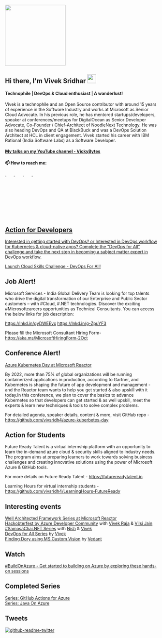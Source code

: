 <p align="left">
  <img width="200" height="200" src="https://drive.google.com/thumbnail?id=180x0d9UBnjWVPexLIshWzmuNgqHULf5w">
</p>

## Hi there, I'm Vivek Sridhar <img src="https://github.com/sciencepal/sciencepal/blob/master/assets/Hi.gif" width="29px">

#### Technophile | DevOps & Cloud enthusiast | A wanderlust!

Vivek is a technophile and an Open Source contributor with around 15 years of experience in the Software Industry and works at Microsoft as Senior Cloud Advocate. In his previous role, he has mentored startups/developers, speaker at conferences/meetups for DigitalOcean as Senior Developer Advocate, Co-Founder / Chief-Architect of NoodleNext Technology. He was also heading DevOps and QA at BlackBuck and was a DevOps Solution Architect at HCL in client engagement. Vivek started his career with IBM Rational (India Software Labs) as a Software Developer.

#### [My talks on my YouTube channel - VickyBytes](https://www.youtube.com/channel/UCdBGGfTge-s8rW00YmSza4g)

#### 📫 How to reach me:
  
[<img src="https://img.icons8.com/color/48/000000/twitter.png" width="3.5%"/>](https://twitter.com/vivek_sridhar)  &nbsp; [<img src="https://img.icons8.com/color/48/000000/linkedin.png" width="3.5%"/>](https://www.linkedin.com/in/vivsridh/)  &nbsp; [<img src="https://img.icons8.com/fluent/48/000000/instagram-new.png" width="3.5%"/>](https://www.instagram.com/vivsridh/)  &nbsp; 
<a href="mailto:vivek@vickybytes.com"> <img src="https://img.icons8.com/fluent/48/000000/gmail.png" width="3.5%"/>
  
## Action for Developers

Interested in getting started with DevOps? or Interested in DevOps workflow for Kubernetes & cloud-native apps? Complete the "DevOps for All" challenge and take the next step in becoming a subject matter expert in DevOps workflow.

[Launch Cloud Skills Challenge - DevOps For All!](https://docs.microsoft.com/en-us/learn/challenges?id=0171c397-b0f6-4b0a-882e-de9c9cba2999&wt.mc_id=checkin_#AzureHappyHours_webpage_reactor)
  
## Job Alert!

Microsoft Services - India Global Delivery Team is looking for top talents who drive the digital transformation of our Enterprise and Public Sector customers – with #Cloud, #.NET technologies. Discover the exciting #Microsoftcareers opportunities as Technical Consultants. You can access the below links for job description:
  
https://lnkd.in/gyDWEEvx
https://lnkd.in/g-ZpuYF3
  
Please fill the Microsoft Consultant Hiring Form- https://aka.ms/MicrosoftHiringForm-2Oct
  
## Conference Alert!

[Azure Kubernetes Day at Microsoft Reactor](https://www.meetup.com/microsoft-reactor-bengaluru/events/281500483/)
  
By 2022, more than 75% of global organizations will be running containerized applications in production, according to Gartner, and Kubernetes is shaping the future of app development and management - and the Reactor team wants to help you get started & also upskill with it today.In this conference, we plan to cover the basics to advance Kubernetes so that developers can get started & as well upskill, meet the experts & learn new techniques & tools to solve complex problems.

For detailed agenda, speaker details, content & more, visit GitHub repo - https://github.com/vivsridh4/azure-kuberbetes-day
  
## Action for Students

Future Ready Talent is a virtual internship platform with an opportunity to learn the in-demand azure cloud & security skills aligned to industry needs. The program aims at preparing learners to work towards solving business challenges and creating innovative solutions using the power of Microsoft Azure & GitHub tools.

For more details on Future Ready Talent - https://futurereadytalent.in

Learning Hours for virtual internship students - https://github.com/vivsridh4/LearningHours-FutureReady
  
## Interesting events

[Well Architected Framework Series at Microsoft Reactor](https://developer.microsoft.com/en-us/reactor/eventseries/WellArchIndia)<br/>
[Hackobterfest by Azure Developer Community](https://www.meetup.com/azure-developer-community-tumkur/events/281466698/?_xtd=gqFyqTI2NDA3MDQ1NqFwo2FwaQ&from=ref) with [Vivek Raja](https://twitter.com/VivekRaja007) & [Vilsi Jain](https://twitter.com/VilsiJ) <br/>
[#SamosaChai.NET Series](https://developer.microsoft.com/en-us/reactor/eventseries/SamosaChaiNET) with [Nish](https://twitter.com/nishanil) & [Vivek](https://twitter.com/vivek_sridhar) <br/>
[DevOps for All Series](https://developer.microsoft.com/en-us/reactor/eventseries/AzureHappyHours) by [Vivek](https://twitter.com/vivek_sridhar)<br/>
[Finding Dory using MS Custom Vision](https://www.meetup.com/microsoft-reactor-bengaluru/events/281496525/?isFirstPublish=true) by [Vedant](https://twitter.com/Vedant_Bahel)
  
## Watch
  
[#BuildOnAzure - Get started to building on Azure by exploring these hands-on sessions](https://youtube.com/playlist?list=PLHliAWPfQr8zThK0p1FvaNh4sdkJl4_3_)

## Completed Series

[Series: GitHub Actions for Azure](GitHub_Actions_Series) <br/>
[Series: Java On Azure](Java_On_Azure) <br/>
  
## Tweets

[![github-readme-twitter](https://github-readme-twitter.gazf.vercel.app/api?id=vivek_sridhar&layout=wide)](https://twitter.com/vivek_sridhar)

